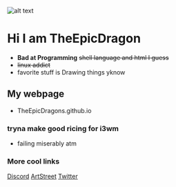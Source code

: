 ![alt text](https://media.discordapp.net/attachments/904400521853534208/953913827160899584/A8GdkBH.jpg)
# Hi I am TheEpicDragon
- **Bad at Programming** ~~shell language and html I guess~~ 
- ~~linux addict~~ 
- favorite stuff is Drawing things yknow 

## My webpage
- TheEpicDragons.github.io
### tryna make good ricing for i3wm 
- failing miserably atm
### More cool links
[Discord](https://discord.gg/Uy6KrV9zRd)
[ArtStreet](https://medibang.com/u/ActuallyMuffins/)
[Twitter](https://mobile.twitter.com/DatEpicMuffin)
